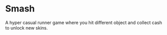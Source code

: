 # Smash
A hyper casual runner game where you hit different object and collect cash to unlock new skins.
